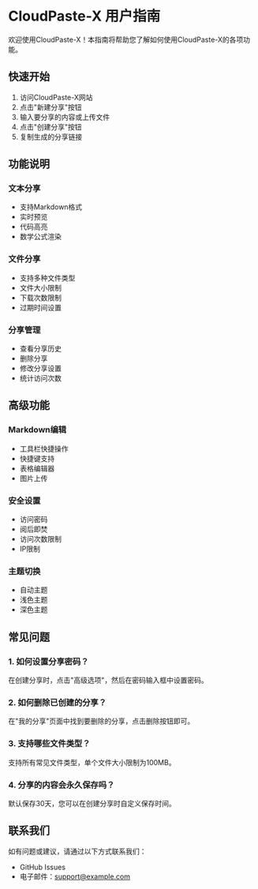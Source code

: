 # CloudPaste-X 用户指南

欢迎使用CloudPaste-X！本指南将帮助您了解如何使用CloudPaste-X的各项功能。

## 快速开始

1. 访问CloudPaste-X网站
2. 点击"新建分享"按钮
3. 输入要分享的内容或上传文件
4. 点击"创建分享"按钮
5. 复制生成的分享链接

## 功能说明

### 文本分享
- 支持Markdown格式
- 实时预览
- 代码高亮
- 数学公式渲染

### 文件分享
- 支持多种文件类型
- 文件大小限制
- 下载次数限制
- 过期时间设置

### 分享管理
- 查看分享历史
- 删除分享
- 修改分享设置
- 统计访问次数

## 高级功能

### Markdown编辑
- 工具栏快捷操作
- 快捷键支持
- 表格编辑器
- 图片上传

### 安全设置
- 访问密码
- 阅后即焚
- 访问次数限制
- IP限制

### 主题切换
- 自动主题
- 浅色主题
- 深色主题

## 常见问题

### 1. 如何设置分享密码？
在创建分享时，点击"高级选项"，然后在密码输入框中设置密码。

### 2. 如何删除已创建的分享？
在"我的分享"页面中找到要删除的分享，点击删除按钮即可。

### 3. 支持哪些文件类型？
支持所有常见文件类型，单个文件大小限制为100MB。

### 4. 分享的内容会永久保存吗？
默认保存30天，您可以在创建分享时自定义保存时间。

## 联系我们

如有问题或建议，请通过以下方式联系我们：
- GitHub Issues
- 电子邮件：support@example.com 